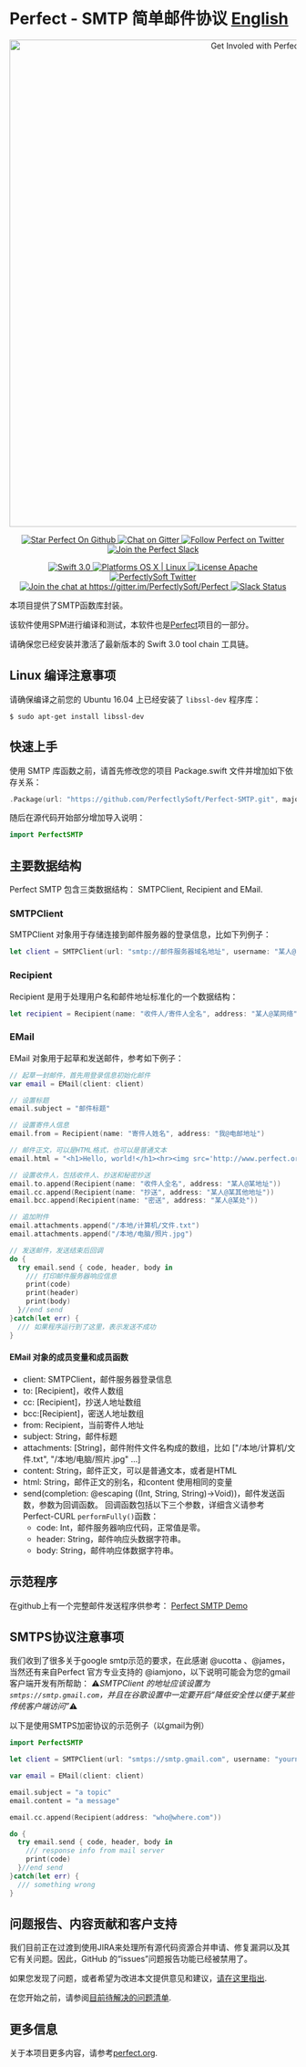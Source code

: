 # Perfect - SMTP 简单邮件协议 [English](README.md)

<p align="center">
    <a href="http://perfect.org/get-involved.html" target="_blank">
        <img src="http://perfect.org/assets/github/perfect_github_2_0_0.jpg" alt="Get Involed with Perfect!" width="854" />
    </a>
</p>

<p align="center">
    <a href="https://github.com/PerfectlySoft/Perfect" target="_blank">
        <img src="http://www.perfect.org/github/Perfect_GH_button_1_Star.jpg" alt="Star Perfect On Github" />
    </a>  
    <a href="https://gitter.im/PerfectlySoft/Perfect" target="_blank">
        <img src="http://www.perfect.org/github/Perfect_GH_button_2_Git.jpg" alt="Chat on Gitter" />
    </a>  
    <a href="https://twitter.com/perfectlysoft" target="_blank">
        <img src="http://www.perfect.org/github/Perfect_GH_button_3_twit.jpg" alt="Follow Perfect on Twitter" />
    </a>  
    <a href="http://perfect.ly" target="_blank">
        <img src="http://www.perfect.org/github/Perfect_GH_button_4_slack.jpg" alt="Join the Perfect Slack" />
    </a>
</p>

<p align="center">
    <a href="https://developer.apple.com/swift/" target="_blank">
        <img src="https://img.shields.io/badge/Swift-3.0-orange.svg?style=flat" alt="Swift 3.0">
    </a>
    <a href="https://developer.apple.com/swift/" target="_blank">
        <img src="https://img.shields.io/badge/Platforms-OS%20X%20%7C%20Linux%20-lightgray.svg?style=flat" alt="Platforms OS X | Linux">
    </a>
    <a href="http://perfect.org/licensing.html" target="_blank">
        <img src="https://img.shields.io/badge/License-Apache-lightgrey.svg?style=flat" alt="License Apache">
    </a>
    <a href="http://twitter.com/PerfectlySoft" target="_blank">
        <img src="https://img.shields.io/badge/Twitter-@PerfectlySoft-blue.svg?style=flat" alt="PerfectlySoft Twitter">
    </a>
    <a href="https://gitter.im/PerfectlySoft/Perfect?utm_source=badge&utm_medium=badge&utm_campaign=pr-badge&utm_content=badge" target="_blank">
        <img src="https://img.shields.io/badge/Gitter-Join%20Chat-brightgreen.svg" alt="Join the chat at https://gitter.im/PerfectlySoft/Perfect">
    </a>
    <a href="http://perfect.ly" target="_blank">
        <img src="http://perfect.ly/badge.svg" alt="Slack Status">
    </a>
</p>


本项目提供了SMTP函数库封装。

该软件使用SPM进行编译和测试，本软件也是[Perfect](https://github.com/PerfectlySoft/Perfect)项目的一部分。

请确保您已经安装并激活了最新版本的 Swift 3.0 tool chain 工具链。

## Linux 编译注意事项

请确保编译之前您的 Ubuntu 16.04 上已经安装了 `libssl-dev` 程序库：

```
$ sudo apt-get install libssl-dev
```
## 快速上手

使用 SMTP 库函数之前，请首先修改您的项目 Package.swift 文件并增加如下依存关系：

``` swift
.Package(url: "https://github.com/PerfectlySoft/Perfect-SMTP.git", majorVersion: 1, minor: 0)
```

随后在源代码开始部分增加导入说明：

``` swift
import PerfectSMTP
```

## 主要数据结构

Perfect SMTP 包含三类数据结构： SMTPClient, Recipient and EMail.

### SMTPClient

SMTPClient 对象用于存储连接到邮件服务器的登录信息，比如下列例子：

``` swift
let client = SMTPClient(url: "smtp://邮件服务器域名地址", username: "某人@某地址", password:"密码")
```

### Recipient

Recipient 是用于处理用户名和邮件地址标准化的一个数据结构：

``` swift
let recipient = Recipient(name: "收件人/寄件人全名", address: "某人@某网络")
```

### EMail

EMail 对象用于起草和发送邮件，参考如下例子：

``` swift
// 起草一封邮件，首先用登录信息初始化邮件
var email = EMail(client: client)

// 设置标题
email.subject = "邮件标题"

// 设置寄件人信息
email.from = Recipient(name: "寄件人姓名", address: "我@电邮地址")

// 邮件正文，可以是HTML格式，也可以是普通文本
email.html = "<h1>Hello, world!</h1><hr><img src='http://www.perfect.org/images/perfect-logo-2-0.svg'>"

// 设置收件人，包括收件人、抄送和秘密抄送
email.to.append(Recipient(name: "收件人全名", address: "某人@某地址"))
email.cc.append(Recipient(name: "抄送", address: "某人@某其他地址"))
email.bcc.append(Recipient(name: "密送", address: "某人@某处"))

// 追加附件
email.attachments.append("/本地/计算机/文件.txt")
email.attachments.append("/本地/电脑/照片.jpg")

// 发送邮件，发送结束后回调
do {
  try email.send { code, header, body in
    /// 打印邮件服务器响应信息
    print(code)
    print(header)
    print(body)
  }//end send
}catch(let err) {
  /// 如果程序运行到了这里，表示发送不成功
}
```

#### EMail 对象的成员变量和成员函数

- client: SMTPClient，邮件服务器登录信息
- to: [Recipient]，收件人数组
- cc: [Recipient]，抄送人地址数组
- bcc:[Recipient]，密送人地址数组
- from: Recipient，当前寄件人地址
- subject: String，邮件标题
- attachments: [String]，邮件附件文件名构成的数组，比如 ["/本地/计算机/文件.txt", "/本地/电脑/照片.jpg" ...]
- content: String，邮件正文，可以是普通文本，或者是HTML
- html: String，邮件正文的别名，和content 使用相同的变量
- send(completion: @escaping ((Int, String, String)->Void))，邮件发送函数，参数为回调函数。
回调函数包括以下三个参数，详细含义请参考 Perfect-CURL `performFully()`函数：
  - code: Int，邮件服务器响应代码，正常值是零。
  - header: String，邮件响应头数据字符串。
  - body: String，邮件响应体数据字符串。


## 示范程序

在github上有一个完整邮件发送程序供参考：
[Perfect SMTP Demo](https://github.com/PerfectExamples/Perfect-SMTP-Demo)

## SMTPS协议注意事项

我们收到了很多关于google smtp示范的要求，在此感谢 @ucotta 、@james，当然还有来自Perfect 官方专业支持的 @iamjono，以下说明可能会为您的gmail客户端开发有所帮助： ⚠️*SMTPClient 的地址应该设置为 `smtps://smtp.gmail.com`，并且在谷歌设置中一定要开启“降低安全性以便于某些传统客户端访问”*⚠️

以下是使用SMTPS加密协议的示范例子（以gmail为例）

``` swift
import PerfectSMTP

let client = SMTPClient(url: "smtps://smtp.gmail.com", username: "yourname@gmail.com", password:"yourpassword")

var email = EMail(client: client)

email.subject = "a topic"
email.content = "a message"

email.cc.append(Recipient(address: "who@where.com"))

do {
  try email.send { code, header, body in
    /// response info from mail server
    print(code)
  }//end send
}catch(let err) {
  /// something wrong
}
```

## 问题报告、内容贡献和客户支持

我们目前正在过渡到使用JIRA来处理所有源代码资源合并申请、修复漏洞以及其它有关问题。因此，GitHub 的“issues”问题报告功能已经被禁用了。

如果您发现了问题，或者希望为改进本文提供意见和建议，[请在这里指出](http://jira.perfect.org:8080/servicedesk/customer/portal/1).

在您开始之前，请参阅[目前待解决的问题清单](http://jira.perfect.org:8080/projects/ISS/issues).

## 更多信息
关于本项目更多内容，请参考[perfect.org](http://perfect.org).
